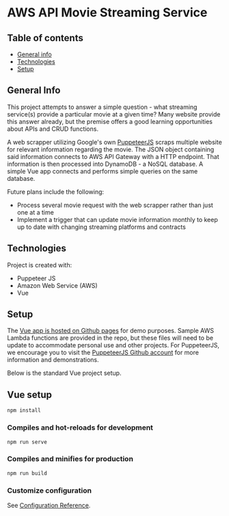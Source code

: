 # AWS API Movie Streaming Service

## Table of contents
* [General info](#general-info)
* [Technologies](#technologies)
* [Setup](#setup)

## General Info

This project attempts to answer a simple question - what streaming service(s) provide a particular movie at a given time?
Many website provide this answer already, but the premise offers a good learning opportunities about APIs and CRUD functions.

A web scrapper utilizing Google's own [PuppeteerJS](https://pptr.dev/) scraps multiple website for relevant information regarding the movie. 
The JSON object containing said information connects to AWS API Gateway with a HTTP endpoint.
That information is then processed into DynamoDB - a NoSQL database.
A simple Vue app connects and performs simple queries on the same database.

Future plans include the following:
* Process several movie request with the web scrapper rather than just one at a time
* Implement a trigger that can update movie information monthly to keep up to date with changing streaming platforms and contracts
	
## Technologies
Project is created with:
* Puppeteer JS 
* Amazon Web Service (AWS)
* Vue
	
## Setup
The [Vue app is hosted on Github pages](https://oriordac.github.io/AWS-Movie-Vue-App/) for demo purposes.
Sample AWS Lambda functions are provided in the repo, but these files will need to be update to accommodate personal use and other projects. For PuppeteerJS, we encourage you to visit the [PuppeteerJS Github account](https://github.com/puppeteer/puppeteer) for more information and demonstrations.

Below is the standard Vue project setup.

## Vue setup
```
npm install
```

### Compiles and hot-reloads for development
```
npm run serve
```

### Compiles and minifies for production
```
npm run build
```

### Customize configuration
See [Configuration Reference](https://cli.vuejs.org/config/).
